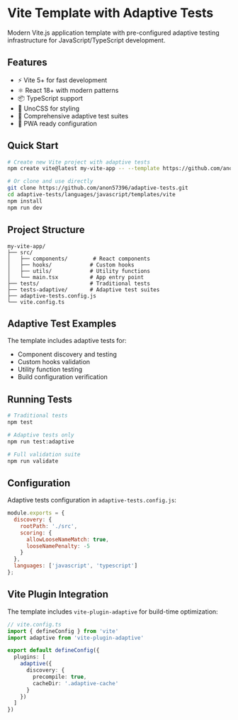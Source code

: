 # Vite Template with Adaptive Tests

Modern Vite.js application template with pre-configured adaptive testing infrastructure for JavaScript/TypeScript development.

## Features

- ⚡ Vite 5+ for fast development
- ⚛️ React 18+ with modern patterns
- 📦 TypeScript support
- 🎨 UnoCSS for styling
- 🧪 Comprehensive adaptive test suites
- 📱 PWA ready configuration

## Quick Start

```bash
# Create new Vite project with adaptive tests
npm create vite@latest my-vite-app -- --template https://github.com/anon57396/adaptive-tests/languages/javascript/templates/vite

# Or clone and use directly
git clone https://github.com/anon57396/adaptive-tests.git
cd adaptive-tests/languages/javascript/templates/vite
npm install
npm run dev
```

## Project Structure

```
my-vite-app/
├── src/
│   ├── components/        # React components
│   ├── hooks/            # Custom hooks
│   ├── utils/            # Utility functions
│   └── main.tsx          # App entry point
├── tests/                # Traditional tests
├── tests-adaptive/       # Adaptive test suites
├── adaptive-tests.config.js
└── vite.config.ts
```

## Adaptive Test Examples

The template includes adaptive tests for:
- Component discovery and testing
- Custom hooks validation
- Utility function testing
- Build configuration verification

## Running Tests

```bash
# Traditional tests
npm test

# Adaptive tests only
npm run test:adaptive

# Full validation suite
npm run validate
```

## Configuration

Adaptive tests configuration in `adaptive-tests.config.js`:

```javascript
module.exports = {
  discovery: {
    rootPath: './src',
    scoring: {
      allowLooseNameMatch: true,
      looseNamePenalty: -5
    }
  },
  languages: ['javascript', 'typescript']
};
```

## Vite Plugin Integration

The template includes `vite-plugin-adaptive` for build-time optimization:

```typescript
// vite.config.ts
import { defineConfig } from 'vite'
import adaptive from 'vite-plugin-adaptive'

export default defineConfig({
  plugins: [
    adaptive({
      discovery: {
        precompile: true,
        cacheDir: '.adaptive-cache'
      }
    })
  ]
})